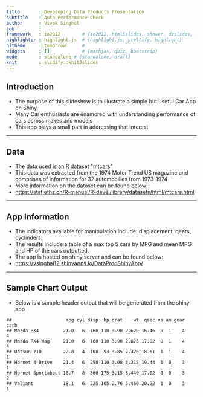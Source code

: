 ```yaml
---
title       : Developing Data Products Presentation
subtitle    : Auto Performance Check  
author      : Vivek Singhal
job         : 
framework   : io2012        # {io2012, html5slides, shower, dzslides, ...}
highlighter : highlight.js  # {highlight.js, prettify, highlight}
hitheme     : tomorrow      # 
widgets     : []            # {mathjax, quiz, bootstrap}
mode        : standalone # {standalone, draft}
knit        : slidify::knit2slides
---
```


## Introduction

* The purpose of this slideshow is to illustrate a simple but useful Car App on Shiny
* Many Car enthusiasts are enamored with understanding performance of cars across makes and models
* This app plays a small part in addressing that interest

---
## Data

* The data used is an R dataset "mtcars"
* This data was extracted from the 1974 Motor Trend US magazine and comprises of information for 32 automobilies from 1973-1974
* More information on the dataset can be found below:
* https://stat.ethz.ch/R-manual/R-devel/library/datasets/html/mtcars.html

---
## App Information

* The indicators available for manipulation include: displacement, gears, cyclinders.
* The results include a table of  a max top 5 cars by MPG and mean MPG and HP of the cars outputted.
* The app is hosted on shiny server and can be found below:
* https://vsinghal12.shinyapps.io/DataProdShinyApp/

---
## Sample Chart Output
* Below is a sample header output that will be generated from the shiny app


```
##                    mpg cyl disp  hp drat    wt  qsec vs am gear carb
## Mazda RX4         21.0   6  160 110 3.90 2.620 16.46  0  1    4    4
## Mazda RX4 Wag     21.0   6  160 110 3.90 2.875 17.02  0  1    4    4
## Datsun 710        22.8   4  108  93 3.85 2.320 18.61  1  1    4    1
## Hornet 4 Drive    21.4   6  258 110 3.08 3.215 19.44  1  0    3    1
## Hornet Sportabout 18.7   8  360 175 3.15 3.440 17.02  0  0    3    2
## Valiant           18.1   6  225 105 2.76 3.460 20.22  1  0    3    1
```
